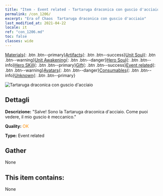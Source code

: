 ```yaml
---
title: "Item - Event related - Tartaruga draconica con guscio d'acciaio"
permalink: /con_1206/
excerpt: "Era of Chaos  Tartaruga draconica con guscio d'acciaio"
last_modified_at: 2021-04-22
locale: it
ref: "con_1206.md"
toc: false
classes: wide
---
```

 [Materials](/ItemsIT/){: .btn .btn--primary}[Artifacts](/ItemsIT/Artifacts/){: .btn .btn--success}[Unit Soul](/ItemsIT/UnitSoul/){: .btn .btn--warning}[Unit Awakening](/ItemsIT/UnitAwakening/){: .btn .btn--danger}[Hero Soul](/ItemsIT/HeroSoul/){: .btn .btn--info}[Hero SKill](/ItemsIT/HeroSkill/){: .btn .btn--primary}[Gift](/ItemsIT/Gift/){: .btn .btn--success}[Event related](/ItemsIT/Events/){: .btn .btn--warning}[Avatars](/ItemsIT/Avatars/){: .btn .btn--danger}[Consumables](/ItemsIT/Consumables/){: .btn .btn--info}[Unknown](/ItemsIT/Unknown/){: .btn .btn--primary}

 ![Tartaruga draconica con guscio d'acciaio](/images/t/i_81521231.png)

## Dettagli
 **Descrizione:** \"Salve! Sono la Tartaruga draconica d'acciaio. Come puoi vedere, il mio guscio è meccanico.\"

 **Quality:** <span style="color: #FF8C00">OK</span>

 **Type:** Event related

## Gather

  None

## This item contains:

  None


